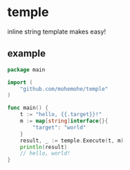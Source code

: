 temple
======

inline string template makes easy!

## example

```go
package main

import (
    "github.com/mohemohe/temple"
)

func main() {
    t := "hello, {{.target}}!"
    m := map[string]interface{}{
        "target": "world"
    }
    result, _ := temple.Execute(t, m)
    println(result)
    // hello, world!
}
```
